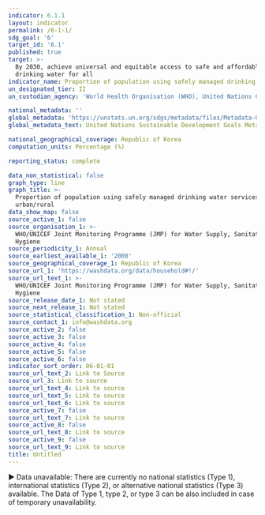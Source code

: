 ```yaml
---
indicator: 6.1.1
layout: indicator
permalink: /6-1-1/
sdg_goal: '6'
target_id: '6.1'
published: true
target: >-
  By 2030, achieve universal and equitable access to safe and affordable
  drinking water for all
indicator_name: Proportion of population using safely managed drinking water services
un_designated_tier: II
un_custodian_agency: 'World Health Organisation (WHO), United Nations Children''s Fund (UNICEFF)'

national_metadata: ''
global_metadata: 'https://unstats.un.org/sdgs/metadata/files/Metadata-06-01-01.pdf'
global_metadata_text: United Nations Sustainable Development Goals Metadata (PDF 224 KB)

national_geographical_coverage: Republic of Korea
computation_units: Percentage (%)

reporting_status: complete

data_non_statistical: false
graph_type: line
graph_title: >-
  Proportion of population using safely managed drinking water services, by
  urban/rural
data_show_map: false
source_active_1: false
source_organisation_1: >-
  WHO/UNICEF Joint Monitoring Programme (JMP) for Water Supply, Sanitation and
  Hygiene
source_periodicity_1: Annual
source_earliest_available_1: '2000'
source_geographical_coverage_1: Republic of Korea
source_url_1: 'https://washdata.org/data/household#!/'
source_url_text_1: >-
  WHO/UNICEF Joint Monitoring Programme (JMP) for Water Supply, Sanitation and
  Hygiene
source_release_date_1: Not stated
source_next_release_1: Not stated
source_statistical_classification_1: Non-official
source_contact_1: info@washdata.org
source_active_2: false
source_active_3: false
source_active_4: false
source_active_5: false
source_active_6: false
indicator_sort_order: 06-01-01
source_url_text_2: Link to Source
source_url_3: Link to source
source_url_text_4: Link to source
source_url_text_5: Link to source
source_url_text_6: Link to source
source_active_7: false
source_url_text_7: Link to source
source_active_8: false
source_url_text_8: Link to source
source_active_9: false
source_url_text_9: Link to source
title: Untitled
---
```

▶ Data unavailable: There are currently no national statistics (Type 1), international statistics (Type 2), or alternative national statistics (Type 3) available. The Data of Type 1, type 2, or type 3 can be also included in case of temporary unavailability.
